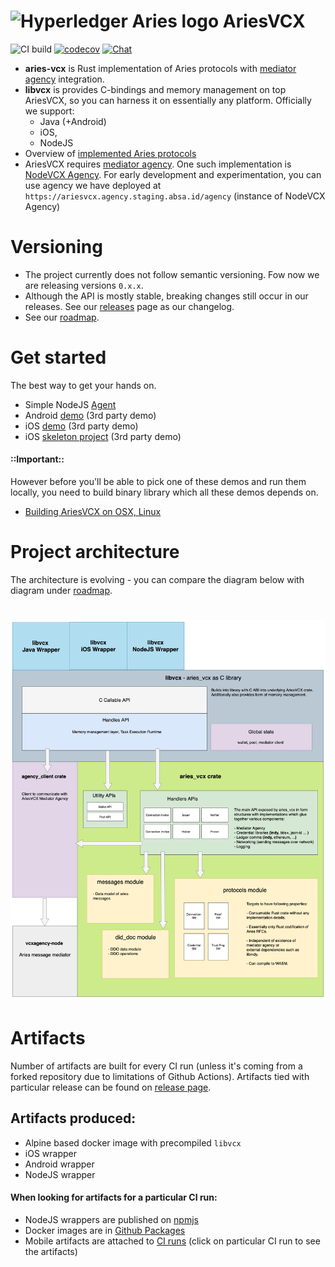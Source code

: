 # <img alt="Hyperledger Aries logo" src="docs/aries-logo.png" width="45px" /> AriesVCX

![CI build](https://github.com/hyperledger/aries-vcx/workflows/CI/badge.svg)
[![codecov](https://codecov.io/gh/hyperledger/aries-vcx/branch/main/graph/badge.svg)](https://codecov.io/gh/hyperledger/aries-vcx)
[![Chat](https://raw.githubusercontent.com/hyperledger/chat-assets/master/aries-vcx.svg)](https://chat.hyperledger.org/channel/aries-vcx)


- **aries-vcx** is Rust implementation of Aries protocols with 
  [mediator agency](https://github.com/hyperledger/aries-rfcs/blob/master/concepts/0046-mediators-and-relays/README.md) integration.
- **libvcx** is provides C-bindings and memory management on top AriesVCX, so you can harness it on
essentially any platform. Officially we support:
  - Java (+Android)
  - iOS, 
  - NodeJS
- Overview of [implemented Aries protocols](./ARIES.md)
- AriesVCX requires [mediator agency](https://github.com/hyperledger/aries-rfcs/blob/master/concepts/0046-mediators-and-relays/README.md).
  One such implementation is [NodeVCX Agency](https://github.com/AbsaOSS/vcxagencynode/). 
  For early development and experimentation, you can use agency we have deployed at 
  `https://ariesvcx.agency.staging.absa.id/agency` (instance of NodeVCX Agency)
  
# Versioning
- The project currently does not follow semantic versioning. Fow now we are releasing versions `0.x.x`. 
- Although the API is mostly stable, breaking changes still occur in our releases. See our
  [releases](https://github.com/hyperledger/aries-vcx/releases) page as our changelog.
- See our [roadmap](./ROADMAP.md).

# Get started
The best way to get your hands on.  
* Simple NodeJS [Agent](./agents/node/vcxagent-core)
* Android [demo](https://github.com/sktston/vcx-demo-android)  (3rd party demo)
* iOS [demo](https://github.com/sktston/vcx-demo-ios) (3rd party demo)
* iOS [skeleton project](https://github.com/sktston/vcx-skeleton-ios) (3rd party demo)

#### ::Important::
However before you'll be able to pick one of these demos and run them locally, you need to build binary library which
all these demos depends on.  
- [Building AriesVCX on OSX, Linux](./docs/build-general.md)

# Project architecture
The architecture is evolving - you can compare the diagram below with diagram under [roadmap](./roadmap.md).

# <img alt="AriesVCX architecture diagram" src="docs/architecture/ariesvcx_architecture_now_150922.png"/>

# Artifacts
Number of artifacts are built for every CI run (unless it's coming from a forked repository due to limitations of Github Actions). 
Artifacts tied with particular release can be found on 
 [release page](https://github.com/hyperledger/aries-vcx/releases).
 
## Artifacts produced:
- Alpine based docker image with precompiled `libvcx`
- iOS wrapper
- Android wrapper
- NodeJS wrapper

#### When looking for artifacts for a particular CI run:
- NodeJS wrappers are published on [npmjs](https://www.npmjs.com/package/@hyperledger/node-vcx-wrapper)
- Docker images are in [Github Packages](https://github.com/hyperledger/aries-vcx/packages)
- Mobile artifacts are attached to [CI runs](https://github.com/hyperledger/aries-vcx/actions) (click on particular CI run to
  see the artifacts)
